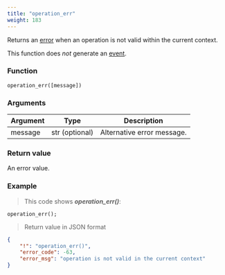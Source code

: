 ```yaml
---
title: "operation_err"
weight: 183
---
```


Returns an [error](../../data-types/error) when an operation is not valid within the current context.

This function does *not* generate an [event](../../overview/events).

### Function
`operation_err([message])`

### Arguments
Argument | Type | Description
-------- | ---- | -----------
message | str (optional) | Alternative error message.

### Return value
An error value.

### Example

> This code shows ***operation_err()***:

```thingsdb,json_response
operation_err();
```

> Return value in JSON format

```json
{
    "!": "operation_err()",
    "error_code": -63,
    "error_msg": "operation is not valid in the current context"
}
```

